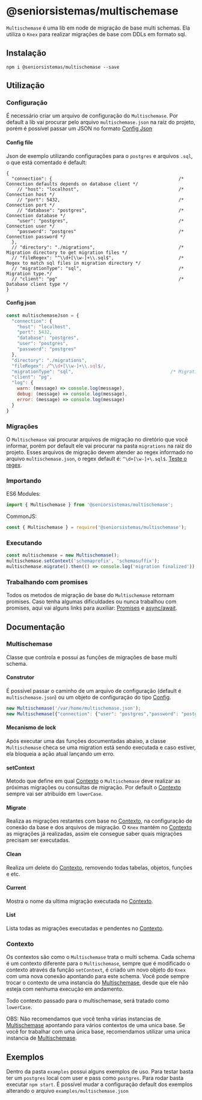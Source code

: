 # @seniorsistemas/multischemase

`Multischemase` é uma lib em node de migração de base multi schemas.
Ela utiliza o `Knex` para realizar migrações de base com DDLs em formato sql.

## Instalação

```shell
npm i @seniorsistemas/multischemase --save
```

## Utilização

### Configuração

É necessário criar um arquivo de configuração do `Multischemase`. Por default a lib vai procurar pelo arquivo `multischemase.json` na raiz do projeto, porém é possível passar um JSON no formato [Config Json](#Config_json)

#### Config file

Json de exemplo utilizando configurações para o `postgres` e arquivos `.sql`, o que está comentado é default:

```jsonc
{
  "connection": {                                               /* Connection defaults depends on database client */
    // "host": "localhost",                                     /* Connection host */
    // "port": 5432,                                            /* Connection port */
    // "database": "postgres",                                  /* Connection database */
    "user": "postgres",                                         /* Connection user */
    "password": "postgres"                                      /* Connection password */
  },
  // "directory": "./migrations",                               /* Migration directory to get migration files */
  // "fileRegex": "^\\d+[\\w-]+\\.sql$",                        /* Regex to match sql files in migration directory */
  // "migrationType": "sql",                                    /* Migration type.*/
  // "client": "pg"                                             /* Database client type */
}
```

#### Config json

```javascript
const multischemaseJson = {
  "connection": {
    "host": "localhost",
    "port": 5432,
    "database": "postgres",
    "user": "postgres",
    "password": "postgres"
  },
  "directory": "./migrations",
  "fileRegex": /^\\d+[\\w-]+\\.sql$/,
  "migrationType": "sql",                                    /* Migration type.*/
  "client": "pg",
  "log": {
    warn: (message) => console.log(message),
    debug: (message) => console.log(message),
    error: (message) => console.log(message)
  }
}
```



### Migrações

O `Multischemase` vai procurar arquivos de migração no diretório que você informar, porém por default ele vai procurar na pasta `migrations` na raiz do projeto. Esses arquivos de migração devem atender ao regex informado no arquivo `multischemase.json`, o regex default é: `^\d+[\w-]+\.sql$`. [Teste o regex](https://regex101.com/r/IAuURp/2/).

### Importando

ES6 Modules:

```javascript
import { Multischemase } from '@seniorsistemas/multischemase';
```

CommonJS:

```javascript
const { Multischemase } = require('@seniorsistemas/multischemase');
```

### Executando

```javascript
const multischemase = new Multischemase();
multischemase.setContext('schemaprefix', 'schemasuffix');
multischemase.migrate().then(() => console.log('migration finalized')).catch(err => console.error(err));
```

### Trabalhando com promises

Todos os metodos de migração de base do `Multischemase` retornam promises. Caso tenha algumas dificuldades ou nunca trabalhou com promises, aqui vai alguns links para auxiliar: [Promises](https://developer.mozilla.org/pt-BR/docs/Learn/JavaScript/Asynchronous/Promises) e [async/await](https://developer.mozilla.org/en-US/docs/Learn/JavaScript/Asynchronous/Async_await).

## Documentação

### Multischemase

Classe que controla e possui as funções de migrações de base multi schema.

#### Construtor

É possível passar o caminho de um arquivo de configuração (default é `multischemase.json`) ou um objeto de configuração do tipo [Config](#config_file).

```javascript
new Multischemase('/var/home/multischemase.json');
new Multischemase({"connection": {"user": "postgres","password": "postgres"}});
```

#### Mecanismo de lock

Após executar uma das funções documentadas abaixo, a classe `Multischemase` checa se uma migration está sendo executada e caso estiver, ela bloqueia a ação atual lançando um erro.

#### setContext

Metodo que define em qual [Contexto](#contexto) o `Multischemase` deve realizar as próximas migrações ou consultas de migração. Por default o [Contexto](#contexto) sempre vai ser atribuído em `lowerCase`.

#### Migrate

Realiza as migrações restantes com base no [Contexto](#contexto), na configuração de conexão da base e dos arquivos de migração. O `Knex` mantém no [Contexto](#contexto) as migrações já realizadas, assim ele consegue saber quais migrações precisam ser executadas.

#### Clean

Realiza um delete do [Contexto](#contexto), removendo todas tabelas, objetos, funções e etc.

#### Current

Mostra o nome da ultima migração executada no [Contexto](#contexto).

#### List

Lista todas as migrações executadas e pendentes no [Contexto](#contexto).

### Contexto

Os contextos são como o `Multischemase` trata o multi schema. Cada schema é um contexto diferente para o `Multischemase`, sempre que é modificado o contexto através da função `setContext`, é criado um novo objeto do `Knex` com uma nova conexão apontando para este schema. Você pode sempre trocar o contexto de uma instancia do [Multischemase](#multischemase), desde que ele não esteja com nenhuma execução em andamento.

Todo contexto passado para o multischemase, será tratado como `lowerCase`.

OBS: Não recomendamos que você tenha várias instancias de [Multischemase](#multischemase) apontando para vários contextos de uma unica base. Se você for trabalhar com uma única base, recomendamos utilizar uma unica instancia de [Multischemase](#multischemase).

## Exemplos

Dentro da pasta `examples` possui alguns exemplos de uso. Para testar basta ter um `postgres` local com user e pass como `postgres`. Para rodar basta executar `npm start`. É possível mudar a configuração default dos exemplos alterando o arquivo `examples/multischemase.json`
